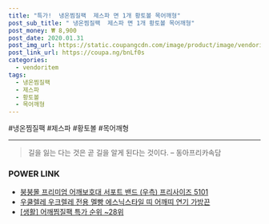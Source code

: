 ```yaml
--- 
title: "특가!  냉온찜질팩  제스파 면 1개 황토볼 목어깨형" 
post_sub_title: " 냉온찜질팩  제스파 면 1개 황토볼 목어깨형" 
post_money: ₩ 8,900 
post_date: 2020.01.31 
post_img_url: https://static.coupangcdn.com/image/product/image/vendoritem/2015/04/24/3000211637/7b8ca4b6-9ab6-4590-82ae-edca74d83f51.jpg 
post_link_url: https://coupa.ng/bnLf0s 
categories: 
  - vendoritem 
tags: 
  - 냉온찜질팩 
  - 제스파 
  - 황토볼 
  - 목어깨형 
--- 
```

  #냉온찜질팩 #제스파 #황토볼 #목어깨형 
<hr> 

> 길을 잃는 다는 것은 곧 길을 알게 된다는 것이다. – 동아프리카속담 


### POWER LINK

* <a href="https://blog.naver.com/sakai111/221781072851" target="_blank">붕붕몰 프리미엄 어깨보호대 서포트 밴드 (우측) 프리사이즈 5101</a>
* <a href="https://blog.naver.com/fasyy4321/221786677183" target="_blank">우쿨렐레 우크렐레 전용 멜빵 에스닉스타일 띠 어깨띠 연기 가방끈</a>
* <a href="https://blog.naver.com/sakai111/221790774336" target="_blank"> [생활] 어깨찜질팩 특가 순위 ~28위</a>
